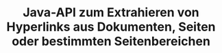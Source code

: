 ---
############################# Static ############################
layout: "auto-gen-gist"
draft: false
path: "de/parser/java/extract/dot/"
otherformats: DOC  DOCX DOCM DOTX DOTM TXT ODT OTT RTF PDF XHTML MHTML MD XML EPUB FB2 CHM XLS XLT XLSX XLSM XLSB XLTX XLTM ODS CSV OTS XLA XLAM PPT PPTX  PPS POT PPSX PPTM POTX PPSM ODP OTP PST OST EML EMLX MSG ONE 

############################# Head ############################
head_title: "Extrahieren von Hyperlinks aus Dokumenten, Seiten oder Seitenbereichen über die Java-API"
head_description: "GroupDocs.Parser Java API ermöglicht Entwicklern das Extrahieren von Hyperlinks aus Dokumenten, Dokumentseiten oder bestimmten Seitenbereichen von Excel, PowerPoint, PDF, Outlook und mehr."

############################# Header ############################
title: "Java-API zum Extrahieren von Hyperlinks aus Dokumenten, Seiten oder bestimmten Seitenbereichen"
description: "GroupDocs.Parser Java API erleichtert Entwicklern die Arbeit, indem es ihnen ermöglicht, Hyperlinks aus Dokumenten, Dokumentseiten oder bestimmten Seitenbereichen von PDF, DOCX, PPTX, EML, MSG, XLS, XLSX, CSV, RTF, EPUB und vielen mehr zu extrahieren."

######################### Download Button #######################
button:
    enable: true

############################# About ############################
about:
    enable: true
    title: "Wie führe ich eine Hyperlink-Extraktion aus verschiedenen Dokumenten über Java durch?"
    content: |
       Auf dieser Webseite wird erklärt, wie Sie Hyperlinks aus verschiedenen Dokumenttypen, Dokumentseiten oder einem bestimmten Bereich einer Seite mit nur wenigen Zeilen Java-Code parsen und extrahieren. Hyperlinks können sehr nützlich sein, um zwischen Seiten oder Websites zu navigieren, und können auf ein ganzes Dokument oder auf einen bestimmten Teil innerhalb eines Dokuments, Grafiken, Sounds, E-Mail-Adressen und mehr verweisen. GroupDocs.Parser für Java ist eine sehr leistungsfähige API, die es Softwareentwicklern ermöglicht, Dokumente zu parsen und Text sowie Metadaten aus verschiedenen populären Dokumenten in ihren eigenen Java-Anwendungen zu extrahieren. Es enthält mehrere erweiterte Funktionen zum Extrahieren von Text und Hyperlinks aus verschiedenen Dokumententypen wie PDF, E-Mails, E-Books, Microsoft Office-Formaten: Word (DOC, DOCX), PowerPoint (PPT, PPTX), Excel (XLS, XLSX), LibreOffice-Formate und viele mehr.

############################# content ############################
steps:
    enable: true
    block:
    - title_left: "So extrahieren Sie Hyperlinks aus DOT-Dokumenten"
      content_left: |
       GroupDocs.Parser Java enthält Funktionen zum Extrahieren von Hyperlinks aus DOT-Dokumenten. Das folgende Java-Codebeispiel zeigt, wie Hyperlinks aus dem DOT-Dokument extrahiert werden können.

      title_right: "Extrahieren Sie Hyperlinks über Java"
      content_right: |
        * Erstellen Sie eine Instanz von [Parser](https://apireference.groupdocs.com/parser/java/com.groupdocs.parser/Parser)
        * Überprüfen Sie, ob das Dokument die Hyperlink-Extraktion unterstützt
        * Hyperlinks aus dem Dokument extrahieren
        * Rufen Sie die Methode [GetHyperlinks](https://apireference.groupdocs.com/parser/java/com.groupdocs.parser/Parser#getHyperlinks()) auf, um alle Hyperlinks aus dem gesamten Dokument zu extrahieren.
        * Über Hyperlinks iterieren und die Hyperlink-URL drucken

      gisthash: "036de701f5f17a02dd2353ee547afd5b"
      gistfile: "extract_hyperlinks_form_documents.java"

    - title_left: "So extrahieren Sie Hyperlinks von der DOT-Dokumentenseite"
      content_left: |
       GroupDocs.Parser .NET ermöglicht es Softwareentwicklern, mit ein paar Codezeilen Hyperlinks aus DOT-Dokumenten zu extrahieren. Der folgende C# .NET-Code zeigt die Extraktion von Hyperlinks innerhalb eines DOT-Dokuments. 

      title_right: "Extrahieren Sie Hyperlinks über Java"
      content_right: |
        * Erstellen Sie eine Instanz von [Parser](https://apireference.groupdocs.com/parser/java/com.groupdocs.parser/Parser) 
        * Überprüfen Sie, ob das Dokument die Hyperlink-Extraktion unterstützt
        * Rufen Sie Dokumentinformationen ab, indem Sie die Methode [getDocumentInfo](https://apireference.groupdocs.com/parser/java/com.groupdocs.parser/Parser#getDocumentInfo()) aufrufen.
        * Iterieren Sie über Seiten und drucken Sie eine Seitenzahl
        * Hyperlinks aus dem Dokument extrahieren
        * Rufen Sie die Methode [GetHyperlinks](https://apireference.groupdocs.com/parser/java/com.groupdocs.parser/Parser#getHyperlinks()) auf, um alle Hyperlinks aus dem gesamten Dokument zu extrahieren.
        * Über Hyperlinks iterieren und die Hyperlink-URL drucken
     
      gisthash: "bcca6319f2287edb7295443c1def46ee"
      gistfile: "extract_hyperlinks_form_documents_page.java"
      
    - title_left: "Extrahieren Sie Hyperlinks aus dem Seitenbereich für DOT-Dokumente"
      content_left: |
       Die GroupDocs.Parser-Java-API bietet vollständige Unterstützung zum einfachen Extrahieren von Hyperlinks aus der Seite des DOT-Dokuments. Der folgende Java-Code zeigt, wie Programmierer Hyperlinks aus einem DOT-Dokumentseitenbereich in ihren eigenen Java-Anwendungen extrahieren können.

      title_right: "Wie extrahiere ich Hyperlinks mit Java?"
      content_right: |
        * Erstellen Sie eine Instanz von [Parser](https://apireference.groupdocs.com/parser/java/com.groupdocs.parser/Parser) 
        * Überprüfen Sie das Dokument auf Unterstützung für die Hyperlink-Extraktion
        * Erstellen Sie die Optionen, die für die Hyperlink-Extraktion verwendet werden
        * Rufen Sie die Methode [GetHyperlinks](https://apireference.groupdocs.com/parser/java/com.groupdocs.parser/Parser#getHyperlinks()) auf, um alle Hyperlinks aus dem gesamten Dokument zu extrahieren.
        * Über Hyperlinks iterieren und die Hyperlink-URL drucken
     
      gisthash: "4aefff1fcc6733c0fc12b736d7e36711"
      gistfile: "hyperlinks_extraction_from_document_page_area.java"

    - title_left: "System Anforderungen"
      content_left: |
        GroupDocs.Parser für Java wird auf allen wichtigen Plattformen und Betriebssystemen unterstützt. Es kann Dokumente in Microsoft Word, Excel, PowerPoint, Outlook, OpenOffice und über 50 anderen Formaten erstellen. Um einen vollständigen Leitfaden zu den Systemanforderungen zu erhalten, besuchen Sie bitte die Systemanforderungen, bevor Sie den folgenden Code ausführen. Stellen Sie bitte sicher, dass die folgenden Voraussetzungen auf Ihrem System installiert sind:
        * Betriebssysteme: Microsoft Windows, Linux, MacOS
        * Unterstützung für Java-Versionen: J2SE 7.0 (1.7), J2SE 8.0 (1.8) oder höher
        * Holen Sie sich die neueste Version der GroupDocs.Assembly-Java-APIs von GroupDocs [Repository](https://repository.groupdocs.com/webapp/#/artifacts/browse/tree/General/repo/com/groupdocs/groupdocs-parser)
        
      title_right: "Warum GroupDocs.Assembly verwenden"
      content_right: |
        * Extrahieren Sie einen einfachen Text aus einem der unterstützten Dokumente.
        * Unterstützung zum Extrahieren von Inhaltsverzeichnissen
        * Extrahieren Sie formatierten Text, Metadaten, Bilder, Container und Anhänge.
        * Dokumente parsen über benutzerdefinierte Vorlagen.
        * Suchen Sie Text mit Schlüsselwörtern oder regulären Ausdrücken.
        * Unterstützung für die Extraktion von strukturiertem Text
        * Inhaltsverzeichnis für einige unterstützte Dokumentformate extrahieren.
        * Analysieren Sie Formulardaten aus PDF-Dokumenten.

demos:
    enable: true
        

more_formats:
    enable: true


back_to_top:
    enable: true
---